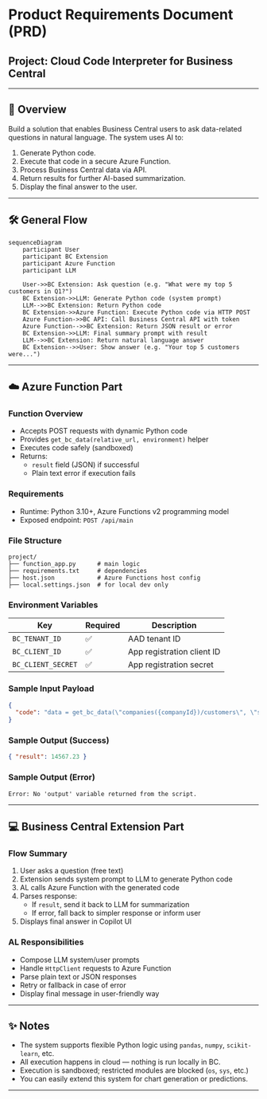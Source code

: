 # Product Requirements Document (PRD)

## Project: Cloud Code Interpreter for Business Central

---

## 📅 Overview
Build a solution that enables Business Central users to ask data-related questions in natural language. The system uses AI to:
1. Generate Python code.
2. Execute that code in a secure Azure Function.
3. Process Business Central data via API.
4. Return results for further AI-based summarization.
5. Display the final answer to the user.

---

## 🛠️ General Flow

```mermaid
sequenceDiagram
    participant User
    participant BC Extension
    participant Azure Function
    participant LLM

    User->>BC Extension: Ask question (e.g. "What were my top 5 customers in Q1?")
    BC Extension->>LLM: Generate Python code (system prompt)
    LLM-->>BC Extension: Return Python code
    BC Extension->>Azure Function: Execute Python code via HTTP POST
    Azure Function->>BC API: Call Business Central API with token
    Azure Function-->>BC Extension: Return JSON result or error
    BC Extension->>LLM: Final summary prompt with result
    LLM-->>BC Extension: Return natural language answer
    BC Extension-->>User: Show answer (e.g. "Your top 5 customers were...")
```

---

## ☁️ Azure Function Part

### Function Overview
- Accepts POST requests with dynamic Python code
- Provides `get_bc_data(relative_url, environment)` helper
- Executes code safely (sandboxed)
- Returns:
  - `result` field (JSON) if successful
  - Plain text error if execution fails

### Requirements
- Runtime: Python 3.10+, Azure Functions v2 programming model
- Exposed endpoint: `POST /api/main`

### File Structure
```
project/
├── function_app.py      # main logic
├── requirements.txt     # dependencies
├── host.json            # Azure Functions host config
├── local.settings.json  # for local dev only
```

### Environment Variables
| Key               | Required | Description                                   |
|------------------|----------|-----------------------------------------------|
| `BC_TENANT_ID`    | ✅        | AAD tenant ID                                 |
| `BC_CLIENT_ID`    | ✅        | App registration client ID                    |
| `BC_CLIENT_SECRET`| ✅        | App registration secret                       |

### Sample Input Payload
```json
{
  "code": "data = get_bc_data(\"companies({companyId})/customers\", \"sandbox\")\ndf = pd.DataFrame(data[\"value\"])\noutput = df[\"balance\"].sum()"
}
```

### Sample Output (Success)
```json
{ "result": 14567.23 }
```

### Sample Output (Error)
```
Error: No 'output' variable returned from the script.
```

---

## 💻 Business Central Extension Part

### Flow Summary
1. User asks a question (free text)
2. Extension sends system prompt to LLM to generate Python code
3. AL calls Azure Function with the generated code
4. Parses response:
   - If `result`, send it back to LLM for summarization
   - If error, fall back to simpler response or inform user
5. Displays final answer in Copilot UI

### AL Responsibilities
- Compose LLM system/user prompts
- Handle `HttpClient` requests to Azure Function
- Parse plain text or JSON responses
- Retry or fallback in case of error
- Display final message in user-friendly way

---

## ✨ Notes
- The system supports flexible Python logic using `pandas`, `numpy`, `scikit-learn`, etc.
- All execution happens in cloud — nothing is run locally in BC.
- Execution is sandboxed; restricted modules are blocked (`os`, `sys`, etc.)
- You can easily extend this system for chart generation or predictions.

---
